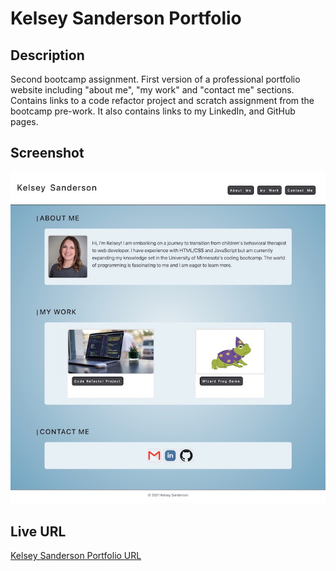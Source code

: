 # Kelsey Sanderson Portfolio

## Description
Second bootcamp assignment. First version of a professional portfolio website including "about me", "my work" and "contact me" sections. Contains links to a code refactor project and scratch assignment from the bootcamp pre-work. It also contains links to my LinkedIn, and GitHub pages.


## Screenshot

![Kelsey Sanderson Portfolio Screencapture](/assets/images/screencapture.jpg)


## Live URL
[Kelsey Sanderson Portfolio URL](https://kelseysanderson.github.io/my_professional_portfolio/)
